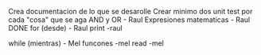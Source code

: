 Crea documentacion de lo que se desarolle
Crear minimo dos unit test por cada "cosa" que se aga
AND y OR - Raul
Expresiones matematicas - Raul DONE
for (desde) - Raul
print -raul

while (mientras) - Mel
funcones -mel
read -mel
